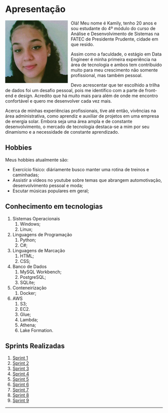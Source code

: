 # Apresentação

<img src="Imagens/perfil.jpeg" alt="imagem de perfil" width="200" style="float: left; margin-right: 10px;"/>

Olá! Meu nome é Kamily, tenho 20 anos e sou estudante do 4º módulo do curso de Análise e Desenvolvimento de Sistemas na FATEC de Presidente Prudente, cidade em que resido. 

Assim como a faculdade, o estágio em Data Engineer é minha primeira experiência na área de tecnologia e ambos tem contribuido muito para meu crescimento não somente profissional, mas também pessoal.

Devo acrescentar que ter escolhido a trilha de dados foi um desafio pessoal, pois me identifico com a parte de front-end e design. Acredito que há muito mais para além de onde me encontro confortável e quero me desenvolver cada vez mais.

Acerca de minhas experiências profissionais, tive até então, vivências na área administrativa, como aprendiz e auxiliar de projetos em uma empresa de energia solar. Embora seja uma área ampla e de constante desenvolvimento, o mercado de tecnologia destaca-se a mim por seu dinamismo e a necessidade de constante aprendizado.

## Hobbies

Meus hobbies atualmente são:
* Exercício físico: diáriamente busco manter uma rotina de treinos e caminhadas;
* Assistir a vídeos no youtube sobre temas que abrangem automotivação, desenvolvimento pessoal e moda;
* Escutar músicas populares em geral;

## Conhecimento em tecnologias
  1. Sistemas Operacionais
     1. Windows;
     2. Linux;
  2. Linguagens de Programação
     1. Python;
     2. C#;
  3. Linguagens de Marcação
     1. HTML;
     2. CSS;
  4. Banco de Dados
     1. MySQL Workbench;
     2. PostgreSQL;
     3. SQLite;
  5. Conteneirização
     1. Docker;
  6. AWS
     1. S3;
     2. EC2.
     3. Glue;
     4. Lambda;
     5. Athena;
     6. Lake Formation.

## Sprints Realizadas

1. [Sprint 1](./Sprint%201/README.md)
2. [Sprint 2](./Sprint%202/README.md)  
3. [Sprint 3](./Sprint%203/README.md)
4. [Sprint 4](./Sprint%204/README.md)
5. [Sprint 5](./Sprint%205/README.md)
6. [Sprint 6](./Sprint%206/README.md)
7. [Sprint 7](./Sprint%207/README.md)
8. [Sprint 8](./Sprint%208/README.md)
9. [Sprint 9](./Sprint%209/README.md)
___
